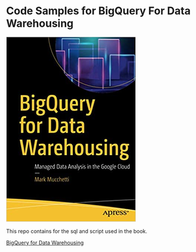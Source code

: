 # Code Samples for BigQuery For Data Warehousing
![cover](cover.jpg)

This repo contains for the sql and script used in the book.

[BigQuery for Data Warehousing](https://www.amazon.com/BigQuery-Data-Warehousing-Managed-Analysis/dp/1484261852)
